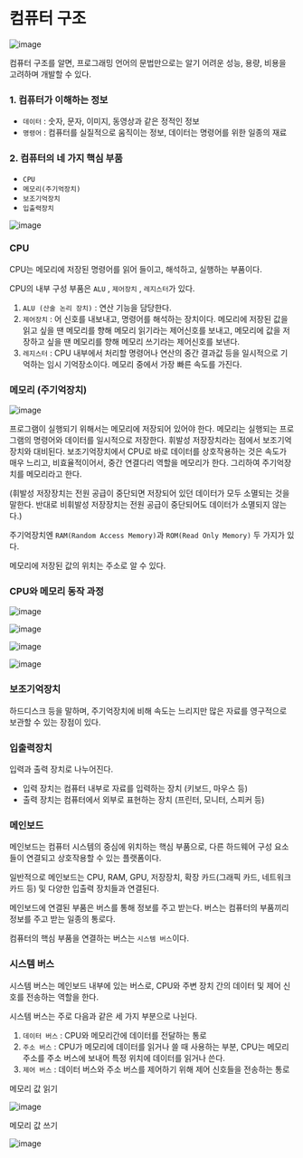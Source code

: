 # 컴퓨터 구조
![image](https://github.com/skcy1515/Programming-Study/assets/140364849/e0d0af73-4def-4785-933d-dc4fb59b1bfc)

컴퓨터 구조를 알면, 프로그래밍 언어의 문법만으로는 알기 어려운 성능, 용량, 비용을 고려하며 개발할 수 있다.
### 1. 컴퓨터가 이해하는 정보
   
   + `데이터` : 숫자, 문자, 이미지, 동영상과 같은 정적인 정보
   + `명령어` : 컴퓨터를 실질적으로 움직이는 정보, 데이터는 명령어를 위한 일종의 재료
### 2. 컴퓨터의 네 가지 핵심 부품
   + `CPU`
   + `메모리(주기억장치)`
   + `보조기억장치`
   + `입출력장치`

![image](https://github.com/skcy1515/Programming-Study/assets/140364849/52ed08d4-8142-4302-ab05-6f22b01c03b7)

### CPU
CPU는 메모리에 저장된 명령어를 읽어 들이고, 해석하고, 실행하는 부품이다.

CPU의 내부 구성 부품은 `ALU` , `제어장치` , `레지스터`가 있다.
1. `ALU (산술 논리 장치)` : 연산 기능을 담당한다.
2. `제어장치` : 어 신호를 내보내고, 명령어를 해석하는 장치이다. 메모리에 저장된 값을 읽고 싶을 땐 메모리를 향해 메모리 읽기라는 제어신호를 보내고, 메모리에 값을 저장하고 싶을 땐 메모리를 향해 메모리 쓰기라는 제어신호를 보낸다.
3. `레지스터` : CPU 내부에서 처리할 명령어나 연산의 중간 결과값 등을 일시적으로 기억하는 임시 기억장소이다. 메모리 중에서 가장 빠른 속도를 가진다.

### 메모리 (주기억장치)
![image](https://github.com/skcy1515/Programming-Study/assets/140364849/ab73b08c-3b5f-400f-8d2e-a232909e7a65)

프로그램이 실행되기 위해서는 메모리에 저장되어 있어야 한다. 메모리는 실행되는 프로그램의 명령어와 데이터를 일시적으로 저장한다. 휘발성 저장장치라는 점에서 보조기억장치와 대비된다. 보조기억장치에서 CPU로 바로 데이터를 상호작용하는 것은 속도가 매우 느리고, 비효율적이어서, 중간 연결다리 역할을 메모리가 한다. 그리하여 주기억장치를 메모리라고 한다.

(휘발성 저장장치는 전원 공급이 중단되면 저장되어 있던 데이터가 모두 소멸되는 것을 말한다. 반대로 비휘발성 저장장치는 전원 공급이 중단되어도 데이터가 소멸되지 않는다.)

주기억장치엔 `RAM(Random Access Memory)`과 `ROM(Read Only Memory)` 두 가지가 있다.

메모리에 저장된 값의 위치는 주소로 알 수 있다.

### CPU와 메모리 동작 과정
![image](https://github.com/skcy1515/Programming-Study/assets/140364849/51d0a159-699a-4d18-a43e-fee496c33b23)

![image](https://github.com/skcy1515/Programming-Study/assets/140364849/63f2b172-7aa2-4bdb-9ccf-fe882981791e)

![image](https://github.com/skcy1515/Programming-Study/assets/140364849/805559ff-44fd-4815-b9f8-3ed9f98dbb40)

![image](https://github.com/skcy1515/Programming-Study/assets/140364849/98ad5f50-81b7-4767-b8e0-90f1112a61ae)




### 보조기억장치
하드디스크 등을 말하며, 주기억장치에 비해 속도는 느리지만 많은 자료를 영구적으로 보관할 수 있는 장점이 있다. 

### 입출력장치
입력과 출력 장치로 나누어진다.
- 입력 장치는 컴퓨터 내부로 자료를 입력하는 장치 (키보드, 마우스 등)
- 출력 장치는 컴퓨터에서 외부로 표현하는 장치 (프린터, 모니터, 스피커 등)

### 메인보드
메인보드는 컴퓨터 시스템의 중심에 위치하는 핵심 부품으로, 다른 하드웨어 구성 요소들이 연결되고 상호작용할 수 있는 플랫폼이다.

일반적으로 메인보드는 CPU, RAM, GPU, 저장장치, 확장 카드(그래픽 카드, 네트워크 카드 등) 및 다양한 입출력 장치들과 연결된다.

메인보드에 연결된 부품은 버스를 통해 정보를 주고 받는다. 버스는 컴퓨터의 부품끼리 정보를 주고 받는 일종의 통로다.

컴퓨터의 핵심 부품을 연결하는 버스는 `시스템 버스`이다.

### 시스템 버스
시스템 버스는 메인보드 내부에 있는 버스로, CPU와 주변 장치 간의 데이터 및 제어 신호를 전송하는 역할을 한다.

시스템 버스는 주로 다음과 같은 세 가지 부분으로 나뉜다.
1. `데이터 버스` : CPU와 메모리간에 데이터를 전달하는 통로
2. `주소 버스` : CPU가 메모리에 데이터를 읽거나 쓸 때 사용하는 부분, CPU는 메모리 주소를 주소 버스에 보내어 특정 위치에 데이터를 읽거나 쓴다.
3. `제어 버스` :  데이터 버스와 주소 버스를 제어하기 위해 제어 신호들을 전송하는 통로

메모리 값 읽기

![image](https://github.com/skcy1515/Programming-Study/assets/140364849/1134d91a-5035-4ded-8b0b-cb878b28de8e)

메모리 값 쓰기

![image](https://github.com/skcy1515/Programming-Study/assets/140364849/c8c23e96-baa2-44e4-b2ce-2e905b33daf0)



